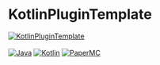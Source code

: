 # KotlinPluginTemplate

[![KotlinPluginTemplate](https://img.shields.io/badge/KotlinPluginTemplate-1.0.3-blue.svg)]()
<br><br>
[![Java](https://img.shields.io/badge/Java-17-FF7700.svg?logo=java)]()
[![Kotlin](https://img.shields.io/badge/Kotlin-1.8.0-186FCC.svg?logo=kotlin)]()
[![PaperMC](https://img.shields.io/badge/PaperMC-1.19-222222.svg)]()
